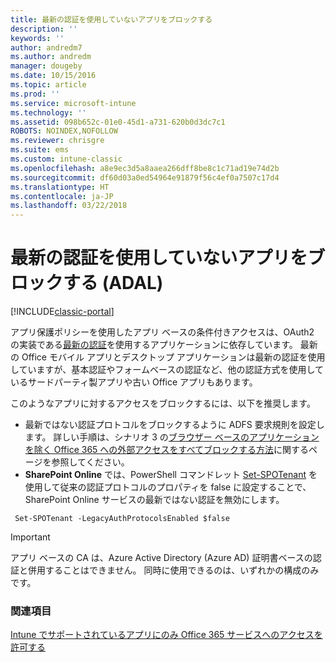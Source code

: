 ```yaml
---
title: 最新の認証を使用していないアプリをブロックする
description: ''
keywords: ''
author: andredm7
ms.author: andredm
manager: dougeby
ms.date: 10/15/2016
ms.topic: article
ms.prod: ''
ms.service: microsoft-intune
ms.technology: ''
ms.assetid: 098b652c-01e0-45d1-a731-620b0d3dc7c1
ROBOTS: NOINDEX,NOFOLLOW
ms.reviewer: chrisgre
ms.suite: ems
ms.custom: intune-classic
ms.openlocfilehash: a8e9ec3d5a8aaea266dff8be8c1c71ad19e74d2b
ms.sourcegitcommit: df60d03a0ed54964e91879f56c4ef0a7507c17d4
ms.translationtype: HT
ms.contentlocale: ja-JP
ms.lasthandoff: 03/22/2018
---
```

# <a name="block-apps-that-do-not-use-modern-authentication-adal"></a>最新の認証を使用していないアプリをブロックする (ADAL)

[!INCLUDE[classic-portal](../includes/classic-portal.md)]

アプリ保護ポリシーを使用したアプリ ベースの条件付きアクセスは、OAuth2 の実装である[最新の認証](https://support.office.com/article/Using-Office-365-modern-authentication-with-Office-clients-776c0036-66fd-41cb-8928-5495c0f9168a)を使用するアプリケーションに依存しています。 最新の Office モバイル アプリとデスクトップ アプリケーションは最新の認証を使用していますが、基本認証やフォームベースの認証など、他の認証方式を使用しているサードパーティ製アプリや古い Office アプリもあります。

このようなアプリに対するアクセスをブロックするには、以下を推奨します。

* 最新ではない認証プロトコルをブロックするように ADFS 要求規則を設定します。 詳しい手順は、シナリオ 3 の[ブラウザー ベースのアプリケーションを除く Office 365 への外部アクセスをすべてブロックする方法](https://technet.microsoft.com/library/dn592182.aspx)に関するページを参照してください。
* **SharePoint Online** では、PowerShell コマンドレット [Set-SPOTenant](https://technet.microsoft.com/library/fp161390.aspx) を使用して従来の認証プロトコルのプロパティを false に設定することで、SharePoint Online サービスの最新ではない認証を無効にします。

```
 Set-SPOTenant -LegacyAuthProtocolsEnabled $false

```


>[!IMPORTANT]
>アプリ ベースの CA は、Azure Active Directory (Azure AD) 証明書ベースの認証と併用することはできません。 同時に使用できるのは、いずれかの構成のみです。

### <a name="see-also"></a>関連項目
[Intune でサポートされているアプリにのみ Office 365 サービスへのアクセスを許可する](allow-policy-managed-apps-access-to-o365.md)
